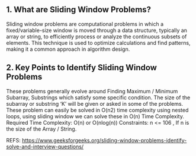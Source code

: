 ## 1. What are Sliding Window Problems?
Sliding window problems are computational problems in which a fixed/variable-size window is moved through a data structure,
typically an array or string, to efficiently process or analyze the continuous subsets of elements.
This technique is used to optimize calculations and find patterns, making it a common approach in algorithm design.

## 2. Key Points to Identify Sliding Window Problems
These problems generally evolve around Finding Maximum / Minimum Subarray, Substrings which satisfy some specific condition.
The size of the subarray or substring ‘K’ will be given or asked in some of the problems.
These problem can easily be solved in O(n2) time complexity using nested loops, using sliding window we can solve these in O(n) Time Complexity.
Required Time Complexity: O(n) or O(nlog(n))
Constraints: n <= 106 , If n is the size of the Array / String.

REFS: https://www.geeksforgeeks.org/sliding-window-problems-identify-solve-and-interview-questions/
